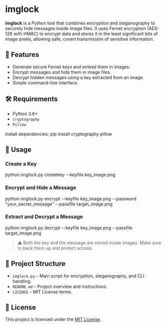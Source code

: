 # imglock

**imglock** is a Python tool that combines encryption and steganography to securely hide messages inside image files. It uses Fernet encryption (AES-128 with HMAC) to encrypt data and stores it in the least significant bits of image pixels, allowing safe, covert transmission of sensitive information.

## 🔐 Features

- Generate secure Fernet keys and embed them in images.
- Encrypt messages and hide them in image files.
- Decrypt hidden messages using a key extracted from an image.
- Simple command-line interface.

## 🛠 Requirements

- Python 3.6+
- `cryptography`
- `Pillow`

Install dependencies:
pip install cryptography pillow


## 🚀 Usage

### Create a Key
python imglock.py createkey --keyfile key_image.png

### Encrypt and Hide a Message
python imglock.py encrypt --keyfile key_image.png --password "your_secret_message" --passfile target_image.png

### Extract and Decrypt a Message
python imglock.py decrypt --keyfile key_image.png --passfile target_image.png

> ⚠️ Both the key and the message are stored inside images. Make sure to back them up and protect access.

## 📁 Project Structure

- `imglock.py` – Main script for encryption, steganography, and CLI handling.
- `README.md` – Project overview and instructions.
- `LICENSE` – MIT License terms.

## 📄 License

This project is licensed under the [MIT License](LICENSE).
